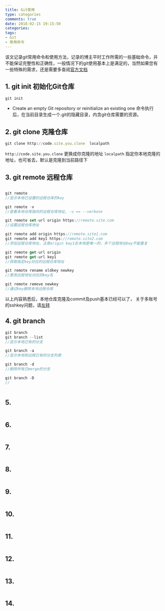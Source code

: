 ```yaml
---
title: Git使用
type: categories
comments: true
date: 2018-02-15 19:15:50
categories:
tags: 
- Git
- 常用命令
---
```


该文记录git常用命令和使用方法，记录的博主平时工作所需的一些基础命令，并不能保证完整性和正确性，一般情况下的git使用基本上是满足的，当然如果您有一些特殊的需求，还是需要多查阅[官方文档](https://git-scm.com/)

## 1. git init 初始化Git仓库
```ruby
git init 
```
- Create an empty Git repository or reinitialize an existing one
命令执行后，在当前目录生成一个.git的隐藏目录，内含git仓库需要的资源。

<!--more-->	

## 2. git clone 克隆仓库
```ruby
git clone http://code.site.you.clone  localpath

```
`http://code.site.you.clone` 更换成你克隆的地址
`localpath` 指定你本地克隆的地址，也可省去，默认是克隆到当前路径下

## 3. git remote 远程仓库

```swift

git remote
//显示本地已设置的远程仓库的key

git remote -v 
//查看本地仓库指向的远程仓库地址, -v == --verbose

git remote set-url origin https://remote.site.com   
//设置远程仓库地址

git remote add origin https://remote.site1.com
git remote add key1 https://remote.site2.com
//添加远程仓库地址，注意origin key1在本地是唯一的，多个远程地址key不能重复

git remote get-url origin
git remote get-url key1
//获取指定key对应的远程仓库地址

git remote rename oldkey newkey
//更改远程地址对应的key名

git remote remove newkey
//通过key删除本地远程仓库
```
以上内容熟悉后，本地仓库克隆及commit及push基本已经可以了，
关于多账号的sshkey问题，请[左转](http://www.kobev5.com/TECH/2017/04/07/Hexo-useage-note/#jump)
## 4. git branch
```swift
git branch 
git branch --list
//显示本地已有的分支

git branch -a 
//显示本地和远程已有的分支列表

git branch -d
//删除所有已merge的分支

git branch -D
//



```

## 5. 
```swift

```
## 6. 
```swift

```
## 7. 
```swift

```
## 8. 
```swift

```
## 9. 
```swift

```
## 10. 
```swift

```
## 11. 
```swift

```
## 12. 
```swift

```
## 13. 
```swift

```
## 14. 
```swift

```
